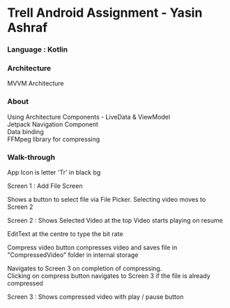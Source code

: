 # Trell Android Assignment - Yasin Ashraf

### Language : Kotlin

### Architecture

MVVM Architecture

### About

Using Architecture Components - LiveData & ViewModel  
Jetpack Navigation Component  
Data binding  
FFMpeg library for compressing

### Walk-through

App Icon is letter 'Tr' in black bg 

Screen 1  : Add File Screen

Shows a button to select file via File Picker. Selecting video moves to Screen 2

Screen 2 : 
Shows Selected Video at the top
Video starts playing on resume

EditText at the centre to type the bit rate

Compress video button compresses video and saves file in "CompressedVideo" folder in internal storage

Navigates to Screen 3 on completion of compressing.   
Clicking on compress button navigates to Screen 3 if the file is already compressed

Screen 3 :
Shows compressed video with play / pause button


